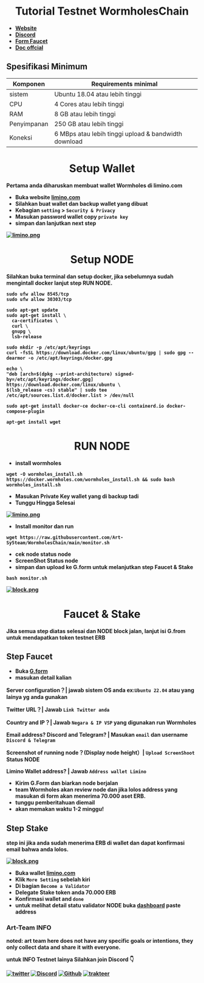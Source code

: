 <h1 align="center"><strong>Tutorial Testnet WormholesChain<strong></h1>

- [Website](https://www.wormholes.com/)
- [Discord](https://discord.gg/KkM88sQXg6)
- [Form Faucet](https://market-2.gitbook.io/validator-node-apply-wormholeschain/)
- [Doc offcial](https://www.wormholes.com/docs/install/index.html)

## Spesifikasi Minimum

| Komponen    | Requirements minimal                                 |
| ----------- | ---------------------------------------------------- |
| sistem      | Ubuntu 18.04 atau lebih tinggi                       |
| CPU         | 4 Cores atau lebih tinggi                            |
| RAM         | 8 GB atau lebih tinggi                               |
| Penyimpanan | 250 GB atau lebih tinggi                             |
| Koneksi     | 6 MBps atau lebih tinggi upload & bandwidth download |

<h1 align="center"><strong>Setup Wallet<strong></h1>
Pertama anda diharuskan membuat wallet Wormholes di limino.com

- Buka website [limino.com](https://limino.com/#/guidance)
- Silahkan buat wallet dan backup wallet yang dibuat
- Kebagian `setting` > `Security & Privacy`
- Masukan password wallet copy `private key`
- simpan dan lanjutkan next step

[![limino.png](https://i.postimg.cc/Kztv09sC/limino.png)](https://postimg.cc/sQDrXJzJ)

<h1 align="center"><strong>Setup NODE<strong></h1>

Silahkan buka terminal dan setup docker, jika sebelumnya sudah mengintall docker lanjut step RUN NODE.

```
sudo ufw allow 8545/tcp
sudo ufw allow 30303/tcp
```

```
sudo apt-get update
sudo apt-get install \
  ca-certificates \
  curl \
  gnupg \
  lsb-release
```

```
sudo mkdir -p /etc/apt/keyrings
curl -fsSL https://download.docker.com/linux/ubuntu/gpg | sudo gpg --dearmor -o /etc/apt/keyrings/docker.gpg
```

```
echo \
"deb [arch=$(dpkg --print-architecture) signed-by=/etc/apt/keyrings/docker.gpg] https://download.docker.com/linux/ubuntu \
$(lsb_release -cs) stable" | sudo tee /etc/apt/sources.list.d/docker.list > /dev/null
```

```
sudo apt-get install docker-ce docker-ce-cli containerd.io docker-compose-plugin
```

```
apt-get install wget
```

<h1 align="center"><strong>RUN NODE<strong></h1>

- install wormholes

```
wget -O wormholes_install.sh https://docker.wormholes.com/wormholes_install.sh && sudo bash wormholes_install.sh
```

- Masukan Private Key wallet yang di backup tadi
- Tunggu Hingga Selesai

[![limino.png](https://i.postimg.cc/0jCKjSr4/limino.png)](https://postimg.cc/jnLSkLH6)

- Install monitor dan run

```
wget https://raw.githubusercontent.com/Art-Sy5team/WormholesChain/main/monitor.sh
```

- cek node status node
- ScreenShot Status node
- simpan dan upload ke G.form untuk melanjutkan step Faucet & Stake

```
bash monitor.sh
```

[![block.png](https://i.postimg.cc/2STQSPgw/block.png)](https://postimg.cc/v4ggPSYg)

<h1 align="center"><strong>Faucet & Stake<strong></h1>

Jika semua step diatas selesai dan NODE block jalan, lanjut isi G.from untuk mendapatkan token testnet **ERB**

## Step Faucet

- Buka [G.form](https://s.id/1z65Q)
- masukan detail kalian

Server configuration？| jawab sistem OS anda ex:`Ubuntu 22.04` atau yang lainya yg anda gunakan

Twitter URL？| Jawab `Link Twitter anda`

Country and IP？| Jawab `Negara & IP VSP` yang digunakan run Wormholes

Email address? Discord and Telegram? | Masukan `email` dan username `Discord & Telegram`

Screenshot of running node？(Display node height）| `Upload ScreenShoot` Status NODE

Limino Wallet address? | Jawab `Address wallet Limino`

- Kirim G.Form dan biarkan node berjalan
- team Wormholes akan review node dan jika lolos address yang masukan di form akan menerima 70.000 aset ERB.
- tunggu pemberitahuan diemail
- akan memakan waktu 1-2 minggu!

## Step Stake

step ini jika anda sudah menerima ERB di wallet dan dapat konfirmasi email bahwa anda lolos.

[![block.png](https://i.postimg.cc/9FhNkwTq/block.png)](https://postimg.cc/rzfJ0mf8)

- Buka wallet [limino.com](https://www.limino.com/#/wallet)
- Klik `More Setting` sebelah kiri
- Di bagian `Become a Validator`
- Delegate Stake token anda 70.000 ERB
- Konfirmasi wallet and `done`
- untuk melihat detail statu validator NODE buka [dashboard](https://www.wormholesscan.com/) paste address

### Art-Team INFO

noted: **art team** here does not have any specific goals or intentions, they only collect data and share it with everyone.

untuk INFO Testnet lainya Silahkan join Discord 👇

[![twitter](https://img.shields.io/badge/twitter-1DA1F2?style=for-the-badge&logo=twitter&logoColor=white)](https://twitter.com/ArtSy5team)
[![Discord](https://img.shields.io/badge/discord-7289d9?style=for-the-badge&logo=discord&logoColor=white)](https://discord.gg/EAKEdZU6c8)
[![Github](https://img.shields.io/badge/GitHub-171515?style=for-the-badge&logo=GitHub&logoColor=white)](https://github.com/Art-Sy5team)
[![trakteer](https://img.shields.io/badge/trakteer.id-e31e1e?style=for-the-badge&logo=ko-fi&logoColor=white)](https://trakteer.id/Art-Sy5team/tip)
